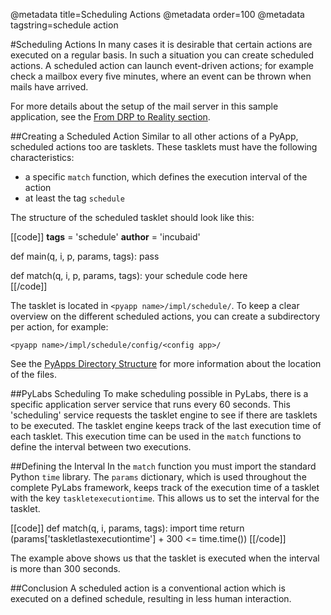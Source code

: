 @metadata title=Scheduling Actions
@metadata order=100
@metadata tagstring=schedule action

[reality]: #/PyLabsApps/Reality
[pyappdir]: #/PyLabsApps/Introduction


#Scheduling Actions
In many cases it is desirable that certain actions are executed on a regular basis. In such a situation you can create scheduled actions.
A scheduled action can launch event-driven actions; for example check a mailbox every five minutes, where an event can be thrown when mails have arrived.

For more details about the setup of the mail server in this sample application, see the [From DRP to Reality section][reality].


##Creating a Scheduled Action
Similar to all other actions of a PyApp, scheduled actions too are tasklets. These tasklets must have the following characteristics:

* a specific `match` function, which defines the execution interval of the action
* at least the tag `schedule`

The structure of the scheduled tasklet should look like this:

[[code]]
__tags__ = 'schedule'
__author__ = 'incubaid'
    
def main(q, i, p, params, tags):
    pass
        
def match(q, i, p, params, tags):
    your schedule code here        
[[/code]]
 
The tasklet is located in `<pyapp name>/impl/schedule/`. To keep a clear overview on the different scheduled actions, you can create a subdirectory per action, for example:

    <pyapp name>/impl/schedule/config/<config app>/
    
See the [PyApps Directory Structure][pyappdir] for more information about the location of the files.


##PyLabs Scheduling
To make scheduling possible in PyLabs, there is a specific application server service that runs every 60 seconds. This 'scheduling' service requests the tasklet engine to see if there are tasklets to be executed.
The tasklet engine keeps track of the last execution time of each tasklet. This execution time can be used in the `match` functions to  define the interval between two executions.


##Defining the Interval
In the `match` function you must import the standard Python `time` library. The `params` dictionary, which is used throughout the complete PyLabs framework, keeps track of the execution time of a tasklet with the key `taskletexecutiontime`. This allows us to set the interval for the tasklet.

[[code]]
def match(q, i, params, tags):
    import time
    return (params['taskletlastexecutiontime']  + 300 <= time.time())
[[/code]]        
       

The example above shows us that the tasklet is executed when the interval is more than 300 seconds.


##Conclusion
A scheduled action is a conventional action which is executed on a defined schedule, resulting in less human interaction.
